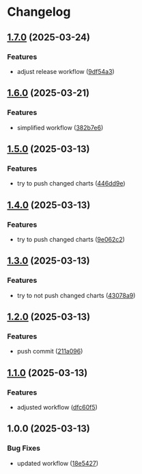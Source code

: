 # Changelog

## [1.7.0](https://github.com/PrivateAIM/hub-helm-test/compare/v1.6.0...v1.7.0) (2025-03-24)


### Features

* adjust release workflow ([9df54a3](https://github.com/PrivateAIM/hub-helm-test/commit/9df54a3c86ebc774abbfcebff9a9e789c3bd8896))

## [1.6.0](https://github.com/PrivateAIM/hub-helm-test/compare/v1.5.0...v1.6.0) (2025-03-21)


### Features

* simplified workflow ([382b7e6](https://github.com/PrivateAIM/hub-helm-test/commit/382b7e67c3d4c925cd9c5cdd4c133f1427f77f1c))

## [1.5.0](https://github.com/PrivateAIM/hub-helm-test/compare/v1.4.0...v1.5.0) (2025-03-13)


### Features

* try to push changed charts ([446dd9e](https://github.com/PrivateAIM/hub-helm-test/commit/446dd9e94079fbf962f52ae9cda3087b2b69b251))

## [1.4.0](https://github.com/PrivateAIM/hub-helm-test/compare/v1.3.0...v1.4.0) (2025-03-13)


### Features

* try to push changed charts ([9e062c2](https://github.com/PrivateAIM/hub-helm-test/commit/9e062c2c1cede8cd5a07eb50a7bd3291e29987ed))

## [1.3.0](https://github.com/PrivateAIM/hub-helm-test/compare/v1.2.0...v1.3.0) (2025-03-13)


### Features

* try to not push changed charts ([43078a9](https://github.com/PrivateAIM/hub-helm-test/commit/43078a9586737d9d42133b915602187a222a1db7))

## [1.2.0](https://github.com/PrivateAIM/hub-helm-test/compare/v1.1.0...v1.2.0) (2025-03-13)


### Features

* push commit ([211a096](https://github.com/PrivateAIM/hub-helm-test/commit/211a096433731f4a25ae8b80d5c216c7dd332981))

## [1.1.0](https://github.com/PrivateAIM/hub-helm-test/compare/v1.0.0...v1.1.0) (2025-03-13)


### Features

* adjusted workflow ([dfc60f5](https://github.com/PrivateAIM/hub-helm-test/commit/dfc60f50da13e47fdf4d07a6da94d3eb3874c445))

## 1.0.0 (2025-03-13)


### Bug Fixes

* updated workflow ([18e5427](https://github.com/PrivateAIM/hub-helm-test/commit/18e5427d2c4bccaef85ed8205699d0e0b891e3bb))
